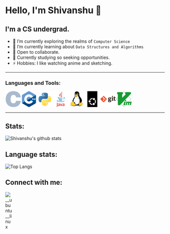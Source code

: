 # Hello, I'm Shivanshu 👋

## I'm a CS undergrad.

- 🔭 I’m currently exploring the realms of `Computer Science`
- 🌱 I’m currently learning about `Data Structures and Algorithms`
- 👯 Open to collaborate.
- 💼  Currently studying so seeking opportunities.
- ⚡ Hobbies: I like watching anime and sketching.

---

### Languages and Tools:

<img align="left" alt="C" width="50px" height="50px" src="https://github.com/devicons/devicon/blob/master/icons/c/c-original.svg">
<img align="left" alt="C++" width="50px" height="50px" src="https://github.com/devicons/devicon/blob/master/icons/cplusplus/cplusplus-original.svg">
<img align="left" alt="python" width="50px" height="50px" src="https://github.com/devicons/devicon/blob/master/icons/python/python-original.svg">
<img align="left" alt="python" width="50px" height="50px" src="https://github.com/devicons/devicon/blob/master/icons/java/java-original-wordmark.svg">
<img align="left" alt="linux" width="50px" height="50px" src="https://github.com/devicons/devicon/blob/master/icons/linux/linux-original.svg">
<img align="left" alt="ubuntu" width="50px" height="50px" src="https://github.com/devicons/devicon/blob/master/icons/ubuntu/ubuntu-plain.svg">
<img align="left" alt="git" width="50px" height="50px" src="https://github.com/devicons/devicon/blob/master/icons/git/git-original-wordmark.svg">
<img alt="vim" width="50px" height="50px" src="https://github.com/devicons/devicon/blob/master/icons/vim/vim-plain.svg">

---

## Stats:

![Shivanshu's github stats](https://github-readme-stats.vercel.app/api?username=shivanshu-semwal&show_icons=true&theme=radical)

## Language stats:

![Top Langs](https://github-readme-stats.vercel.app/api/top-langs/?username=shivanshu-semwal)

## Connect with me:

[<img align="left" alt="__ubuntu__linux" width="22px" src="https://cdn.jsdelivr.net/npm/simple-icons@v3/icons/instagram.svg" />](https://www.instagram.com/__ubuntu__linux)
